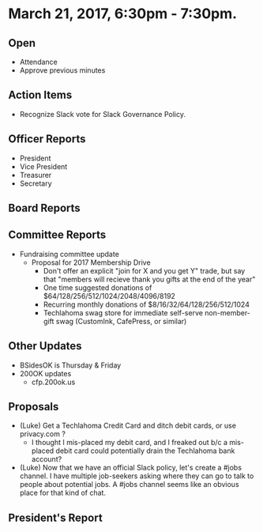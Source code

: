 # March 21, 2017, 6:30pm - 7:30pm.

## Open
* Attendance
* Approve previous minutes

## Action Items
* Recognize Slack vote for Slack Governance Policy. 

## Officer Reports
* President
* Vice President
* Treasurer
* Secretary

## Board Reports

## Committee Reports
* Fundraising committee update
  * Proposal for 2017 Membership Drive
    * Don't offer an explicit "join for X and you get Y" trade, but say that "members will recieve thank you gifts at the end of the year"
    * One time suggested donations of $64/128/256/512/1024/2048/4096/8192
    * Recurring monthly donations of $8/16/32/64/128/256/512/1024
    * Techlahoma swag store for immediate self-serve non-member-gift swag (CustomInk, CafePress, or similar)

## Other Updates
* BSidesOK is Thursday & Friday
* 200OK updates
  * cfp.200ok.us

## Proposals
* (Luke) Get a Techlahoma Credit Card and ditch debit cards, or use privacy.com ?
  * I thought I mis-placed my debit card, and I freaked out b/c a mis-placed debit card could potentially drain the Techlahoma bank account?
* (Luke) Now that we have an official Slack policy, let's create a #jobs channel. I have multiple job-seekers asking where they can go to talk to people about potential jobs. A #jobs channel seems like an obvious place for that kind of chat.
  
## President's Report 
